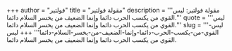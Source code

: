 +++
author = "فولتير"
title = "مقولة فولتير"
description = '''مقولة فولتير: ليس القوي من يكسب الحرب دائما وإنما الضعيف من يخسر السلام دائما.'''
quote = '''ليس القوي من يكسب الحرب دائما وإنما الضعيف من يخسر السلام دائما.'''
slug = '''ليس-القوي-من-يكسب-الحرب-دائما-وإنما-الضعيف-من-يخسر-السلام-دائما'''
+++
ليس القوي من يكسب الحرب دائما وإنما الضعيف من يخسر السلام دائما.
